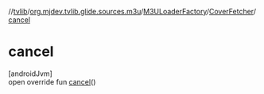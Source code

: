 //[tvlib](../../../../index.md)/[org.mjdev.tvlib.glide.sources.m3u](../../index.md)/[M3ULoaderFactory](../index.md)/[CoverFetcher](index.md)/[cancel](cancel.md)

# cancel

[androidJvm]\
open override fun [cancel](cancel.md)()
